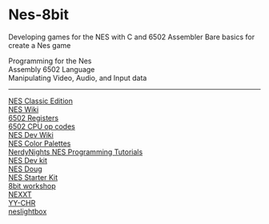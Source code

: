# Nes-8bit
Developing games for the NES with C and 6502 Assembler
Bare basics for create a Nes game

Programming for the Nes<br>
Assembly 6502 Language<br>
Manipulating Video, Audio, and Input data

----------------------------------------------------------------------------------------------------------------------------------------------------

[NES Classic Edition](https://en.wikipedia.org/wiki/NES_Classic_Edition) <br>
[NES Wiki](https://en.wikipedia.org/wiki/Nintendo_Entertainment_System) <br>
[6502 Registers](https://en.wikipedia.org/wiki/MOS_Technology_6502#Registers) <br>
[6502 CPU op codes](http://www.6502.org/tutorials/6502opcodes.html) <br>
[NES Dev Wiki](http://wiki.nesdev.com/w/index.php/Nesdev_Wiki) <br>
[NES Color Palettes](https://en.wikipedia.org/wiki/List_of_video_game_console_palettes#Super_Nintendo_Entertainment_System) <br>
[NerdyNights NES Programming Tutorials](http://nerdy-nights.nes.science/) <br>
[NES Dev kit](https://www.retroreversing.com/famicom-nes-development-kit/) <br>
[NES Doug](https://nesdoug.com/) <br>
[NES Starter Kit](https://cppchriscpp.github.io/nes-starter-kit/) <br>
[8bit workshop](https://8bitworkshop.com) <br>
[NEXXT](https://frankengraphics.itch.io/nexxt) <br>
[YY-CHR](https://w.atwiki.jp/yychr/) <br>
[neslightbox](https://famicom.party/neslightbox/)
